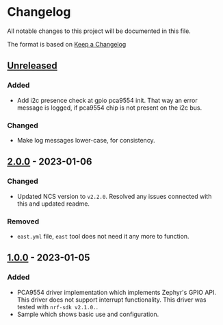 # Changelog

All notable changes to this project will be documented in this file.

The format is based on [Keep a Changelog](https://keepachangelog.com/en/1.0.0/)

## [Unreleased]

### Added

-   Add i2c presence check at gpio pca9554 init. That way an error message is 
    logged, if pca9554 chip is not present on the i2c bus.

### Changed

-   Make log messages lower-case, for consistency.

## [2.0.0] - 2023-01-06

### Changed

-   Updated NCS version to `v2.2.0`. Resolved any issues connected with this and 
    updated readme.

### Removed

-   `east.yml` file, `east` tool does not need it any more to function.

## [1.0.0] - 2023-01-05

### Added

-   PCA9554 driver implementation which implements Zephyr's GPIO API. This driver
    does not support interrupt functionality. This driver was tested with
    `nrf-sdk v2.1.0.`.
-   Sample which shows basic use and configuration.

[Unreleased]: https://github.com/IRNAS/irnas-pca9554-driver/compare/v2.0.0...HEAD

[2.0.0]: https://github.com/IRNAS/irnas-pca9554-driver/compare/v1.0.0...v2.0.0

[1.0.0]: https://github.com/IRNAS/irnas-pca9554-driver/compare/6f7a9b66a890d6ea1cd648d72d7a67404892e5f3...v1.0.0
